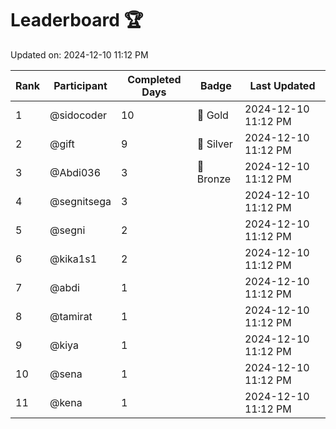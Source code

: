 # Leaderboard 🏆

Updated on: 2024-12-10 11:12 PM

| Rank | Participant       | Completed Days | Badge      | Last Updated         |
|------|-------------------|----------------|------------|----------------------|
| 1    | @sidocoder        | 10             | 🏅 Gold     | 2024-12-10 11:12 PM |
| 2    | @gift             | 9              | 🥈 Silver   | 2024-12-10 11:12 PM |
| 3    | @Abdi036          | 3              | 🥉 Bronze   | 2024-12-10 11:12 PM |
| 4    | @segnitsega       | 3              |            | 2024-12-10 11:12 PM |
| 5    | @segni            | 2              |            | 2024-12-10 11:12 PM |
| 6    | @kika1s1          | 2              |            | 2024-12-10 11:12 PM |
| 7    | @abdi             | 1              |            | 2024-12-10 11:12 PM |
| 8    | @tamirat          | 1              |            | 2024-12-10 11:12 PM |
| 9    | @kiya             | 1              |            | 2024-12-10 11:12 PM |
| 10   | @sena             | 1              |            | 2024-12-10 11:12 PM |
| 11   | @kena             | 1              |            | 2024-12-10 11:12 PM |
